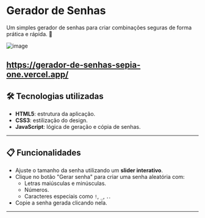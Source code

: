 # Gerador de Senhas

Um simples gerador de senhas para criar combinações seguras de forma prática e rápida. 🚀

![image](https://github.com/user-attachments/assets/fa5346e0-a1a8-47fa-9d90-1b657be1594e)


https://gerador-de-senhas-sepia-one.vercel.app/
---

## 🛠️ Tecnologias utilizadas

- **HTML5**: estrutura da aplicação.
- **CSS3**: estilização do design.
- **JavaScript**: lógica de geração e cópia de senhas.

---

## 📋 Funcionalidades

- Ajuste o tamanho da senha utilizando um **slider interativo**.
- Clique no botão "Gerar senha" para criar uma senha aleatória com:
  - Letras maiúsculas e minúsculas.
  - Números.
  - Caracteres especiais como `!`, `_`, `.`.
- Copie a senha gerada clicando nela.

---
